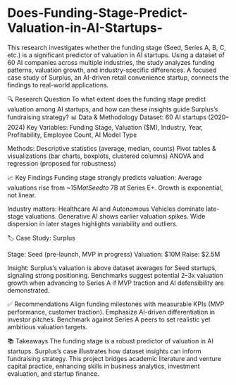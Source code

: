 # Does-Funding-Stage-Predict-Valuation-in-AI-Startups-
This research investigates whether the funding stage (Seed, Series A, B, C, etc.) is a significant predictor of valuation in AI startups.
Using a dataset of 60 AI companies across multiple industries, the study analyzes funding patterns, valuation growth, and industry-specific differences. A focused case study of Surplus, an AI-driven retail convenience startup, connects the findings to real-world applications.


🔍 Research Question
To what extent does the funding stage predict valuation among AI startups, and how can these insights guide Surplus’s fundraising strategy?
📊 Data & Methodology
Dataset: 60 AI startups (2020–2024)
Key Variables: Funding Stage, Valuation ($M), Industry, Year, Profitability, Employee Count, AI Model Type

Methods:
Descriptive statistics (average, median, counts)
Pivot tables & visualizations (bar charts, boxplots, clustered columns)
ANOVA and regression (proposed for robustness)

📈 Key Findings
Funding stage strongly predicts valuation:
Average valuations rise from ~$15M at Seed to ~$7B at Series E+.
Growth is exponential, not linear.


Industry matters:
Healthcare AI and Autonomous Vehicles dominate late-stage valuations.
Generative AI shows earlier valuation spikes.
Wide dispersion in later stages highlights variability and outliers.


🏷️ Case Study: Surplus

Stage: Seed (pre-launch, MVP in progress)
Valuation: $10M
Raise: $2.5M

Insight: Surplus’s valuation is above dataset averages for Seed startups, signaling strong positioning. Benchmarks suggest potential 2–3x valuation growth when advancing to Series A if MVP traction and AI defensibility are demonstrated.


✅ Recommendations
Align funding milestones with measurable KPIs (MVP performance, customer traction).
Emphasize AI-driven differentiation in investor pitches.
Benchmark against Series A peers to set realistic yet ambitious valuation targets.

📚 Takeaways
The funding stage is a robust predictor of valuation in AI startups.
Surplus’s case illustrates how dataset insights can inform fundraising strategy.
This project bridges academic literature and venture capital practice, enhancing skills in business analytics, investment evaluation, and startup finance.
